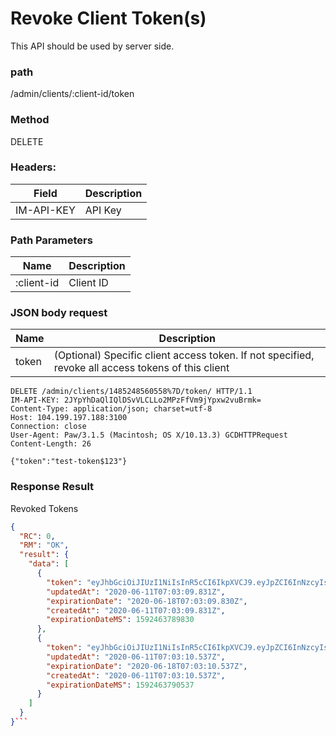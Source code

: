 # Revoke Client Token(s)

This API should be used by server side.

### path

/admin/clients/:client-id/token

### Method

DELETE

### Headers:

| Field      | Description |
| ---------- | ----------- |
| IM-API-KEY | API Key     |

### Path Parameters

| Name       | Description |
| ---------- | ----------- |
| :client-id | Client ID   |

### JSON body request

| Name  | Description                                                                                        |
| ----- | -------------------------------------------------------------------------------------------------- |
| token | (Optional) Specific client access token. If not specified, revoke all access tokens of this client |

```
DELETE /admin/clients/1485248560558%7D/token/ HTTP/1.1
IM-API-KEY: 2JYpYhDaQlIQlDSvVLCLLo2MPzFfVm9jYpxw2vuBrmk=
Content-Type: application/json; charset=utf-8
Host: 104.199.197.188:3100
Connection: close
User-Agent: Paw/3.1.5 (Macintosh; OS X/10.13.3) GCDHTTPRequest
Content-Length: 26

{"token":"test-token$123"}

```

### Response Result

Revoked Tokens

````json
{
  "RC": 0,
  "RM": "OK",
  "result": {
    "data": [
      {
        "token": "eyJhbGciOiJIUzI1NiIsInR5cCI6IkpXVCJ9.eyJpZCI6InNzcyIsIm5pY2tuYW1lIjoiU1NTIiwiYXZhdGFyVXJsIjoiaHR0cDovL2xvcmVtZmxpY2tyLmNvbS8yNDAvMjQwL3N0eWxlPzE1OTE4NTg5ODkiLCJleHAiOjE1OTI0NjM3ODksImlhdCI6MTU5MTg1ODk4OX0.bu8q6pZAHfJT2ut-AVlwhoJ2kIVoJUcJbmE2jsJT-u8",
        "updatedAt": "2020-06-11T07:03:09.831Z",
        "expirationDate": "2020-06-18T07:03:09.830Z",
        "createdAt": "2020-06-11T07:03:09.831Z",
        "expirationDateMS": 1592463789830
      },
      {
        "token": "eyJhbGciOiJIUzI1NiIsInR5cCI6IkpXVCJ9.eyJpZCI6InNzcyIsIm5pY2tuYW1lIjoiU1NTIiwiYXZhdGFyVXJsIjoiaHR0cDovL2xvcmVtZmxpY2tyLmNvbS8yNDAvMjQwL3N0eWxlPzE1OTE4NTg5OTAiLCJleHAiOjE1OTI0NjM3OTAsImlhdCI6MTU5MTg1ODk5MH0.qaPLz00M-u6XNj4UQzcPUG5N5T_qKI3Hms_AfmXt9UY",
        "updatedAt": "2020-06-11T07:03:10.537Z",
        "expirationDate": "2020-06-18T07:03:10.537Z",
        "createdAt": "2020-06-11T07:03:10.537Z",
        "expirationDateMS": 1592463790537
      }
    ]
  }
}```
````
